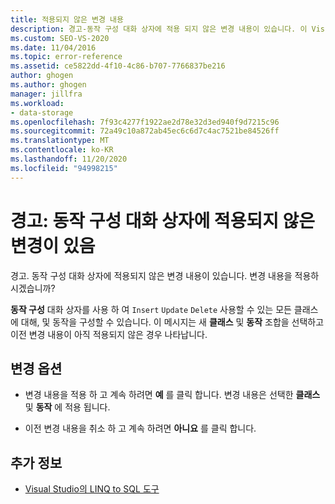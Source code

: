 ```yaml
---
title: 적용되지 않은 변경 내용
description: 경고-동작 구성 대화 상자에 적용 되지 않은 변경 내용이 있습니다. 이 Visual Studio O/R 디자이너 메시지에 대 한 정보를 봅니다.
ms.custom: SEO-VS-2020
ms.date: 11/04/2016
ms.topic: error-reference
ms.assetid: ce5822dd-4f10-4c86-b707-7766837be216
author: ghogen
ms.author: ghogen
manager: jillfra
ms.workload:
- data-storage
ms.openlocfilehash: 7f93c4277f1922ae2d78e32d3ed940f9d7215c96
ms.sourcegitcommit: 72a49c10a872ab45ec6c6d7c4ac7521be84526ff
ms.translationtype: MT
ms.contentlocale: ko-KR
ms.lasthandoff: 11/20/2020
ms.locfileid: "94998215"
---
```

# <a name="warning-changes-have-been-made-to-the-configure-behavior-dialog-box-that-have-not-been-applied"></a>경고: 동작 구성 대화 상자에 적용되지 않은 변경이 있음

경고. 동작 구성 대화 상자에 적용되지 않은 변경 내용이 있습니다. 변경 내용을 적용하시겠습니까?

**동작 구성** 대화 상자를 사용 하 여 `Insert` `Update` `Delete` 사용할 수 있는 모든 클래스에 대해, 및 동작을 구성할 수 있습니다. 이 메시지는 새 **클래스** 및 **동작** 조합을 선택하고 이전 변경 내용이 아직 적용되지 않은 경우 나타납니다.

## <a name="change-options"></a>변경 옵션

- 변경 내용을 적용 하 고 계속 하려면 **예** 를 클릭 합니다. 변경 내용은 선택한 **클래스** 및 **동작** 에 적용 됩니다.

- 이전 변경 내용을 취소 하 고 계속 하려면 **아니요** 를 클릭 합니다.

## <a name="see-also"></a>추가 정보

- [Visual Studio의 LINQ to SQL 도구](../data-tools/linq-to-sql-tools-in-visual-studio2.md)